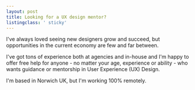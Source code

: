 ```yaml
---
layout: post
title: Looking for a UX design mentor?
listingclass: ' sticky'
---
```


I've always loved seeing new designers grow and succeed, but opportunities in the current economy are few and far between.

I've got tons of experience both at agencies and in-house and I'm happy to offer free help for anyone - no matter your age, experience or ability - who wants guidance or mentorship in User Experience (UX) Design.

I'm based in Norwich UK, but I'm working 100% remotely.
